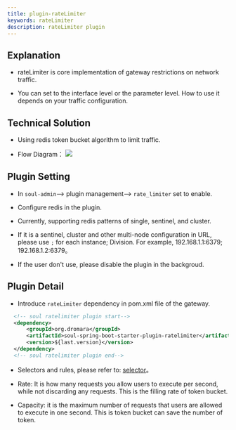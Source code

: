 ```yaml
---
title: plugin-rateLimiter
keywords: rateLimiter
description: rateLimiter plugin
---
```


## Explanation

* rateLimiter is core implementation of gateway restrictions on network traffic.

* You can set to the interface level or the parameter level. How to use it depends on your traffic configuration.


## Technical Solution

* Using redis token bucket algorithm to limit traffic.

* Flow Diagram：
  ![](https://yu199195.github.io/images/soul/limiting.png)

  
## Plugin Setting

* In `soul-admin`--> plugin management--> `rate_limiter` set to enable.
 
* Configure redis in the plugin.

* Currently, supporting redis patterns of single, sentinel, and cluster.

* If it is a sentinel, cluster and other multi-node configuration in URL, please use `;` for each instance; Division. For example, 192.168.1.1:6379; 192.168.1.2:6379。

* If the user don't use, please disable the plugin in the backgroud.
 
## Plugin Detail

* Introduce `rateLimiter` dependency in pom.xml file of the gateway.

```xml
  <!-- soul ratelimiter plugin start-->
  <dependency>
      <groupId>org.dromara</groupId>
      <artifactId>soul-spring-boot-starter-plugin-ratelimiter</artifactId>
      <version>${last.version}</version>
  </dependency>
  <!-- soul ratelimiter plugin end-->
``` 

* Selectors and rules, please refer to: [selector](../selector-and-rule)。

* Rate: It is how many requests you allow users to execute per second, while not discarding any requests. This is the filling rate of token bucket.
  
* Capacity: it is the maximum number of requests that users are allowed to execute in one second. This is token bucket can save the number of token.
  

